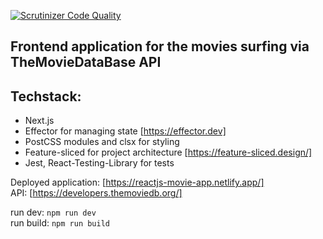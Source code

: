 [![Scrutinizer Code Quality](https://scrutinizer-ci.com/g/mister-webdev/movie-app/badges/quality-score.png?b=master)](https://scrutinizer-ci.com/g/mister-webdev/movie-app/?branch=master)

## Frontend application for the movies surfing via TheMovieDataBase API

## Techstack:

* Next.js
* Effector for managing state [https://effector.dev]
* PostCSS modules and clsx for styling
* Feature-sliced for project architecture [https://feature-sliced.design/]
* Jest, React-Testing-Library for tests

Deployed application: [https://reactjs-movie-app.netlify.app/]  
API: [https://developers.themoviedb.org/]

run dev: `npm run dev`  
run build: `npm run build`

